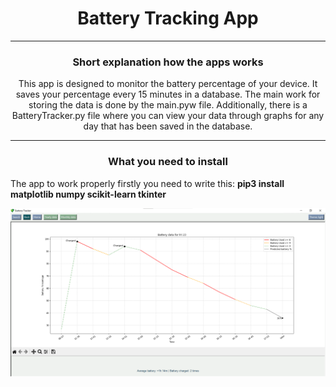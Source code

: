 <h1 align="center" >Battery Tracking App</h1>
<hr>
<h3 align="center">Short explanation how the apps works</h3>
<p align="center">This app is designed to monitor the battery percentage of your device. It saves your percentage every 15 minutes in a database. The main work for storing the data is done by the main.pyw file. Additionally, there is a BatteryTracker.py file where you can view your data through graphs for any day that has been saved in the database.
</p>
<hr>
<h3 align="center">What you need to install</h3>
<p>The app to work properly firstly you need to write this: <strong>pip3 install matplotlib numpy scikit-learn tkinter</strong></p>

<img src="appImg/appImage.png" alt="App Image" align="center">
